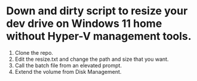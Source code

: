 # Down and dirty script to resize your dev drive on Windows 11 home without Hyper-V management tools.

1. Clone the repo.
2. Edit the resize.txt and change the path and size that you want.
3. Call the batch file from an elevated prompt.
4. Extend the volume from Disk Management.


